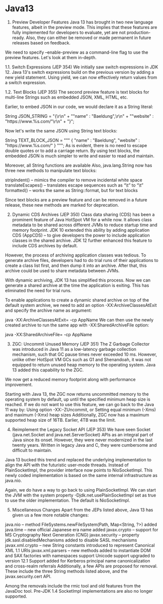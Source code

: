 # Java13

1. Preview Developer Features
  Java 13 has brought in two new language features, albeit in the preview mode. This implies that these features are fully implemented for developers to evaluate, yet are not production-ready. Also, they can either be removed or made permanent in future releases based on feedback.

  We need to specify –enable-preview as a command-line flag to use the preview features. Let's look at them in-depth.

1.1. Switch Expressions (JEP 354)
 We initially saw switch expressions in JDK 12. Java 13's switch expressions build on the previous version by adding a new yield statement.
 Using yield, we can now effectively return values from a switch expression.


1.2. Text Blocks (JEP 355)
 The second preview feature is text blocks for multi-line Strings such as embedded JSON, XML, HTML, etc.

  Earlier, to embed JSON in our code, we would declare it as a String literal:

  String JSON_STRING 
    = "{\r\n" + "\"name\" : \"Baeldung\",\r\n" + "\"website\" : \"https://www.%s.com/\"\r\n" + "}";
    
  Now let's write the same JSON using String text blocks:

  String TEXT_BLOCK_JSON = """
  {
      "name" : "Baeldung",
      "website" : "https://www.%s.com/"
  }
  """;
 As is evident, there is no need to escape double quotes or to add a carriage return. By using text blocks, the embedded JSON is much simpler to write and easier to read and maintain.

 Moreover, all String functions are available
 Also, java.lang.String now has three new methods to manipulate text blocks:

  stripIndent() – mimics the compiler to remove incidental white space
  translateEscapes() – translates escape sequences such as “\\t” to “\t”
  formatted() – works the same as String::format, but for text blocks

  Since text blocks are a preview feature and can be removed in a future release, these new methods are marked for deprecation.

2. Dynamic CDS Archives (JEP 350)
  Class data sharing (CDS) has been a prominent feature of Java HotSpot VM for a while now. It allows class metadata to be shared across different JVMs to reduce startup time and memory footprint. JDK 10 extended this ability by adding application CDS (AppCDS) – to give developers the power to include application classes in the shared archive. JDK 12 further enhanced this feature to include CDS archives by default.

  However, the process of archiving application classes was tedious. To generate archive files, developers had to do trial runs of their applications to create a class list first, and then dump it into an archive. After that, this archive could be used to share metadata between JVMs.

  With dynamic archiving, JDK 13 has simplified this process. Now we can generate a shared archive at the time the application is exiting. This has eliminated the need for trial runs.

  To enable applications to create a dynamic shared archive on top of the default system archive, we need to add an option -XX:ArchiveClassesAtExit and specify the archive name as argument:

  java -XX:ArchiveClassesAtExit=<archive filename> -cp <app jar> AppName
  We can then use the newly created archive to run the same app with -XX:SharedArchiveFile option:

  java -XX:SharedArchiveFile=<archive filename> -cp <app jar> AppName
  
3. ZGC: Uncommit Unused Memory (JEP 351)
  The Z Garbage Collector was introduced in Java 11 as a low-latency garbage collection mechanism, such that GC pause times never exceeded 10 ms. However, unlike other HotSpot VM GCs such as G1 and Shenandoah, it was not equipped to return unused heap memory to the operating system. Java 13 added this capability to the ZGC.

  We now get a reduced memory footprint along with performance improvement.

  Starting with Java 13, the ZGC now returns uncommitted memory to the operating system by default, up until the specified minimum heap size is reached. If we do not want to use this feature, we can go back to the Java 11 way by:
  Using option -XX:-ZUncommit, or
  Setting equal minimum (-Xms) and maximum (-Xmx) heap sizes
  Additionally, ZGC now has a maximum supported heap size of 16TB. Earlier, 4TB was the limit.

4. Reimplement the Legacy Socket API (JEP 353)
  We have seen Socket (java.net.Socket and java.net.ServerSocket) APIs as an integral part of Java since its onset. However, they were never modernized in the last twenty years. Written in legacy Java and C, they were cumbersome and difficult to maintain.

  Java 13 bucked this trend and replaced the underlying implementation to align the API with the futuristic user-mode threads. Instead of PlainSocketImpl, the provider interface now points to NioSocketImpl. This newly coded implementation is based on the same internal infrastructure as java.nio.

  Again, we do have a way to go back to using PlainSocketImpl. We can start the JVM with the system property -Djdk.net.usePlainSocketImpl set as true to use the older implementation. The default is NioSocketImpl.

5. Miscellaneous Changes
  Apart from the JEPs listed above, Java 13 has given us a few more notable changes:

  java.nio – method FileSystems.newFileSystem(Path, Map<String, ?>) added
  java.time – new official Japanese era name added
  javax.crypto – support for MS Cryptography Next Generation (CNG)
  javax.security – property jdk.sasl.disabledMechanisms added to disable SASL mechanisms
  javax.xml.crypto – new String constants introduced to represent Canonical XML 1.1 URIs
  javax.xml.parsers – new methods added to instantiate DOM and SAX factories with namespaces support
  Unicode support upgraded to version 12.1
  Support added for Kerberos principal name canonicalization and cross-realm referrals
  Additionally, a few APIs are proposed for removal. These include the three String methods listed above, and the javax.security.cert API.

  Among the removals include the rmic tool and old features from the JavaDoc tool. Pre-JDK 1.4 SocketImpl implementations are also no longer supported.
